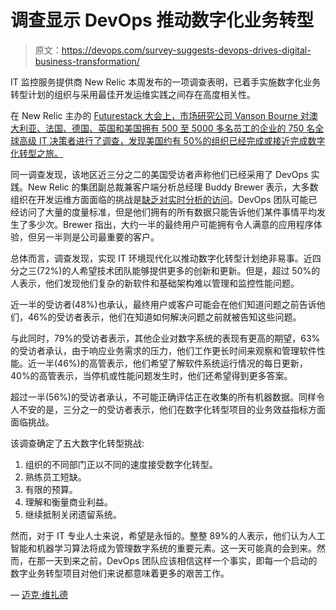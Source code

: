 # 调查显示 DevOps 推动数字化业务转型

> 原文：<https://devops.com/survey-suggests-devops-drives-digital-business-transformation/>

IT 监控服务提供商 New Relic 本周发布的一项调查表明，已着手实施数字化业务转型计划的组织与采用最佳开发运维实践之间存在高度相关性。

在 New Relic 主办的 [Futurestack 大会上，市场研究公司 Vanson Bourne 对澳大利亚、法国、德国、英国和美国拥有 500 至 5000 多名员工的企业的 750 名全球高级 IT 决策者进行了调查，发现美国约有 50%的组织已经完成或接近完成数字化转型之旅。](https://newrelic.com/futurestack)

同一调查发现，该地区近三分之二的美国受访者声称他们已经采用了 DevOps 实践。New Relic 的集团副总裁兼客户端分析总经理 Buddy Brewer 表示，大多数组织在开发运维方面面临的挑战是[缺乏对实时分析的访问](https://devops.com/new-relic-extends-observability-reach-and-scope/)。DevOps 团队可能已经访问了大量的度量标准，但是他们拥有的所有数据只能告诉他们某件事情平均发生了多少次。Brewer 指出，大约一半的最终用户可能拥有令人满意的应用程序体验，但另一半则是公司最重要的客户。

总体而言，调查发现，实现 IT 环境现代化以推动数字化转型计划绝非易事。近四分之三(72%)的人希望技术团队能够提供更多的创新和更新。但是，超过 50%的人表示，他们发现他们复杂的新软件和基础架构难以管理和监控性能问题。

近一半的受访者(48%)也承认，最终用户或客户可能会在他们知道问题之前告诉他们，46%的受访者表示，他们在知道如何解决问题之前就被告知这些问题。

与此同时，79%的受访者表示，其他企业对数字系统的表现有更高的期望，63%的受访者承认，由于响应业务需求的压力，他们工作更长时间来观察和管理软件性能。近一半(46%)的高管表示，他们希望了解软件系统运行情况的每日更新，40%的高管表示，当停机或性能问题发生时，他们还希望得到更多答案。

超过一半(56%)的受访者承认，不可能正确评估正在收集的所有机器数据。同样令人不安的是，三分之一的受访者表示，他们在数字化转型项目的业务效益指标方面面临挑战。

该调查确定了五大数字化转型挑战:

1.  组织的不同部门正以不同的速度接受数字化转型。
2.  熟练员工短缺。
3.  有限的预算。
4.  理解和衡量商业利益。
5.  继续抵制关闭遗留系统。

然而，对于 IT 专业人士来说，希望是永恒的。整整 89%的人表示，他们认为人工智能和机器学习算法将成为管理数字系统的重要元素。这一天可能真的会到来。然而，在那一天到来之前，DevOps 团队应该相信这样一个事实，即每一个启动的数字业务转型项目对他们来说都意味着更多的艰苦工作。

— [迈克·维扎德](https://devops.com/author/mike-vizard/)